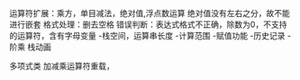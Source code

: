 运算符扩展：乘方，单目减法，绝对值,浮点数运算
绝对值没有左右之分，故不能进行嵌套
格式处理：删去空格
错误判断：表达式格式不正确，除数为0，不支持的运算符，含有字母变量
-栈空间，运算串长度
-计算范围
-赋值功能
-历史记录
-阶乘
栈动画


多项式类
加减乘运算符重载，

